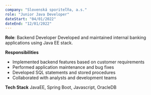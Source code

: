 ```yaml
---
company: "Slovenská sporiteľňa, a.s."
role: "Junior Java Developer"
dateStart: "04/01/2022"
dateEnd: "12/01/2022"
---
```


**Role**: Backend Developer
Developed and maintained internal banking applications using Java EE stack.

**Responsibilities**
- Implemented backend features based on customer requirements
- Performed application maintenance and bug fixes
- Developed SQL statements and stored procedures
- Collaborated with analysts and development teams

**Tech Stack**
JavaEE, Spring Boot, Javascript, OracleDB